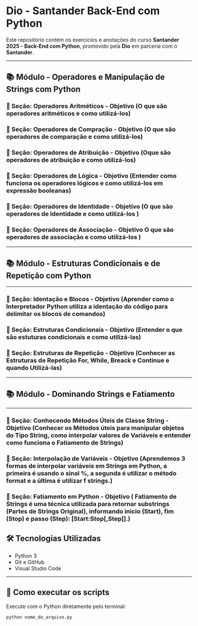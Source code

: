# Dio - Santander Back-End com Python

Este repositório contém os exercícios e anotações do curso **Santander 2025 - Back-End com Python**, promovido pela **Dio** em parceria com o **Santander**.

---

## 📚 Módulo - Operadores e Manipulação de Strings com Python 

### 📌 Seção: Operadores Aritméticos - Objetivo (O que são operadores aritméticos e como utilizá-los)

### 📌 Seção: Operadores de Compração - Objetivo (O que são operadores de comparação e como utilizá-los)

 ### 📌 Seção: Operadores de Atribuição - Objetivo (Oque são operadores de atribuição e como utilizá-los)

 ### 📌 Seção: Operadores de Lógica - Objetivo (Entender como funciona os operadores lógicos e como utilizá-los em expressão booleanas)

 ### 📌 Seção: Operadores de Identidade - Objetivo (O que são operadores de Identidade e como utilizá-los )

  ### 📌 Seção: Operadores de Associação - Objetivo O que são operadores de associação e como utilizá-los )


---
## 📚 Módulo - Estruturas Condicionais e de Repetição com Python 
---

### 📌 Seção: Identação e Blocos - Objetivo (Aprender como o Interpretador Python utiliza a identação do código para delimitar os blocos de comandos) 

 ### 📌 Seção: Estruturas Condicionais - Objetivo (Entender o que são estuturas condicionais e como utilizá-las) 


 ### 📌 Seção: Estruturas de Repetição - Objetivo (Conhecer as Estruturas de Repetição For, While, Breack e Continue e quando Utilizá-las)


---
## 📚 Módulo - Dominando Strings e Fatiamento
---

 ### 📌 Seção: Conhecendo Métodos Úteis de Classe String - Objetivo (Conhecer os Métodos úteis para manipular objetos do Tipo String, como interpolar valores de Variáveis e entender como funciona o Fatiamento de Strings)

  ### 📌 Seção: Interpolação de Variáveis - Objetivo (Aprendemos 3 formas de interpolar variáveis em Strings em Python, a primeira é usando o sinal %, a segunda é utilizar o método format e a última é utilizar f strings.)

   ### 📌 Seção: Fatiamento em Python - Objetivo ( Fatiamento de Strings é uma técnica utilizada para retornar substrings (Partes de Strings Original), informando inicio (Start), fim (Stop) e passo (Step): [Start:Stop[,Step]].)




## 🛠️ Tecnologias Utilizadas

- Python 3
- Git e GitHub
- Visual Studio Code

---

## 🚀 Como executar os scripts

Execute com o Python diretamente pelo terminal:

```bash
python nome_do_arquivo.py

